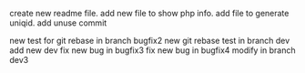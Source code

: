create new readme file.
add new file to show php info.
add file to generate uniqid.
add unuse commit

new test for git rebase in branch bugfix2
new git rebase test in branch dev
add new dev
fix new bug in bugfix3
fix new bug in bugfix4
modify in branch dev3
